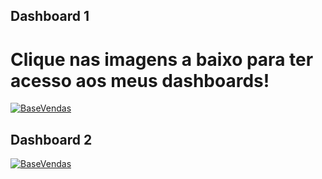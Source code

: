 ## Dashboard 1

<h1>Clique nas imagens a baixo para ter acesso aos meus dashboards!</h1>

[![BaseVendas](https://private-user-images.githubusercontent.com/111256148/342180814-bfb6391e-31fe-463d-96cd-82b9ed256760.png?jwt=eyJhbGciOiJIUzI1NiIsInR5cCI6IkpXVCJ9.eyJpc3MiOiJnaXRodWIuY29tIiwiYXVkIjoicmF3LmdpdGh1YnVzZXJjb250ZW50LmNvbSIsImtleSI6ImtleTUiLCJleHAiOjE3MTkxOTU0NDUsIm5iZiI6MTcxOTE5NTE0NSwicGF0aCI6Ii8xMTEyNTYxNDgvMzQyMTgwODE0LWJmYjYzOTFlLTMxZmUtNDYzZC05NmNkLTgyYjllZDI1Njc2MC5wbmc_WC1BbXotQWxnb3JpdGhtPUFXUzQtSE1BQy1TSEEyNTYmWC1BbXotQ3JlZGVudGlhbD1BS0lBVkNPRFlMU0E1M1BRSzRaQSUyRjIwMjQwNjI0JTJGdXMtZWFzdC0xJTJGczMlMkZhd3M0X3JlcXVlc3QmWC1BbXotRGF0ZT0yMDI0MDYyNFQwMjEyMjVaJlgtQW16LUV4cGlyZXM9MzAwJlgtQW16LVNpZ25hdHVyZT1kNTc5MzRjNDMzMjk3M2M3MjMyMmZmMjYwMjA4ZTcyOWE4ZTAzZTgxMTkzZmQ1OGQ1NjZjY2YwODA3M2JjZDI3JlgtQW16LVNpZ25lZEhlYWRlcnM9aG9zdCZhY3Rvcl9pZD0wJmtleV9pZD0wJnJlcG9faWQ9MCJ9.X16j0IJWy1Phu_hhx2TQc3vCIHLDlm3ltH5NRpcMUQg)](https://app.powerbi.com/view?r=eyJrIjoiMzI3NzkyMTYtM2JiYy00OWM3LWE0NTEtNmYwODA4ZDNjMDNiIiwidCI6Ijg4YjRlOTdmLWYyZDEtNDNiNy1iOGVhLWRmMWRjODFlZGNmMCJ9)



## Dashboard 2

[![BaseVendas](https://private-user-images.githubusercontent.com/111256148/342184049-592b22cb-0497-44ed-8b24-dfa0d626be28.png?jwt=eyJhbGciOiJIUzI1NiIsInR5cCI6IkpXVCJ9.eyJpc3MiOiJnaXRodWIuY29tIiwiYXVkIjoicmF3LmdpdGh1YnVzZXJjb250ZW50LmNvbSIsImtleSI6ImtleTUiLCJleHAiOjE3MTkxOTY3NzEsIm5iZiI6MTcxOTE5NjQ3MSwicGF0aCI6Ii8xMTEyNTYxNDgvMzQyMTg0MDQ5LTU5MmIyMmNiLTA0OTctNDRlZC04YjI0LWRmYTBkNjI2YmUyOC5wbmc_WC1BbXotQWxnb3JpdGhtPUFXUzQtSE1BQy1TSEEyNTYmWC1BbXotQ3JlZGVudGlhbD1BS0lBVkNPRFlMU0E1M1BRSzRaQSUyRjIwMjQwNjI0JTJGdXMtZWFzdC0xJTJGczMlMkZhd3M0X3JlcXVlc3QmWC1BbXotRGF0ZT0yMDI0MDYyNFQwMjM0MzFaJlgtQW16LUV4cGlyZXM9MzAwJlgtQW16LVNpZ25hdHVyZT00ZDkxMDM3NjUyNzNiZGJiMDVlZDIyZDYwZTM3NjY1YzJjOTc1NWViYjBiZGQ4YzQzYmNiZmRlMWUwMGJjMmQ1JlgtQW16LVNpZ25lZEhlYWRlcnM9aG9zdCZhY3Rvcl9pZD0wJmtleV9pZD0wJnJlcG9faWQ9MCJ9.otpHiT9CxgSsNc86HeL5xztf5nCCl9Vj8GyTuoffwWY)](https://app.powerbi.com/view?r=eyJrIjoiM2IxZTdiZjUtODY4ZC00MmVlLWJkMDktY2ZkODZkZDcyYmU3IiwidCI6Ijg4YjRlOTdmLWYyZDEtNDNiNy1iOGVhLWRmMWRjODFlZGNmMCJ9)
